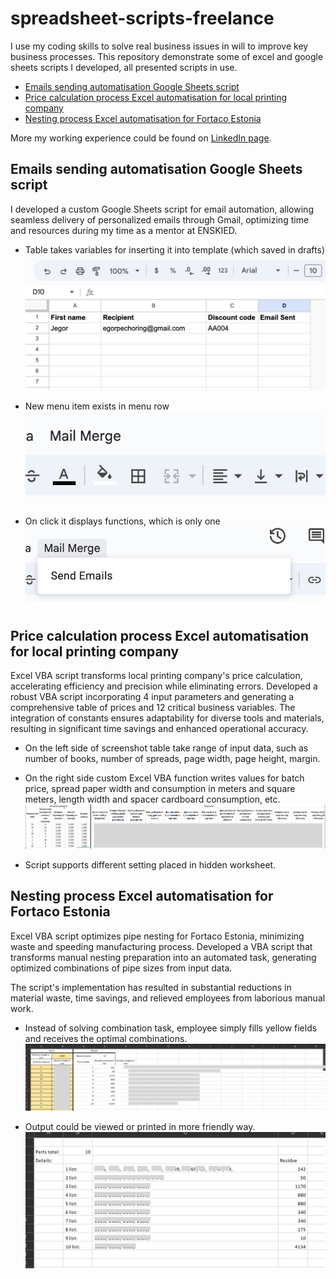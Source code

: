 # spreadsheet-scripts-freelance

I use my coding skills to solve real business issues in will to improve key business processes.
This repository demonstrate some of excel and google sheets scripts I developed, all presented scripts in use.

* [Emails sending automatisation Google Sheets script](#emails-sending-automatisation-google-sheets-script)
* [Price calculation process Excel automatisation for local printing company](#price-calculation-process-excel-automatisation-for-local-printing-company)
* [Nesting process Excel automatisation for Fortaco Estonia](#nesting-process-excel-automatisation-for-fortaco-estonia)

More my working experience could be found on [LinkedIn page](https://www.linkedin.com/in/jegor-petsorin/).

## Emails sending automatisation Google Sheets script

I developed a custom Google Sheets script for email automation, allowing seamless delivery of personalized emails through Gmail, optimizing time and resources during my time as a mentor at ENSKIED.

- Table takes variables for inserting it into template (which saved in drafts)
![plot](./emails-script/input.png)

- New menu item exists in menu row
![plot](./emails-script/menuitem.png)

- On click it displays functions, which is only one
![plot](./emails-script/function.png)


## Price calculation process Excel automatisation for local printing company

Excel VBA script transforms local printing company's price calculation, accelerating efficiency and precision while eliminating errors. Developed a robust VBA script incorporating 4 input parameters and generating a comprehensive table of prices and 12 critical business variables. The integration of constants ensures adaptability for diverse tools and materials, resulting in significant time savings and enhanced operational accuracy.

- On the left side of screenshot table take range of input data, such as number of books, number of spreads, page width, page height, margin.
- On the right side custom Excel VBA function writes values for batch price, spread paper width and consumption in meters and square meters, length width and spacer cardboard consumption, etc.
![plot](./price-script/pricecalc.png)

- Script supports different setting placed in hidden worksheet.

## Nesting process Excel automatisation for Fortaco Estonia

Excel VBA script optimizes pipe nesting for Fortaco Estonia, minimizing waste and speeding manufacturing process. Developed a VBA script that transforms manual nesting preparation into an automated task, generating optimized combinations of pipe sizes from input data. 

The script's implementation has resulted in substantial reductions in material waste, time savings, and relieved employees from laborious manual work.

- Instead of solving combination task, employee simply fills yellow fields and receives the optimal combinations.
![plot](/nesting-script/workscreen.png)

- Output could be viewed or printed in more friendly way.
![plot](/nesting-script/toprintscreen.png)
